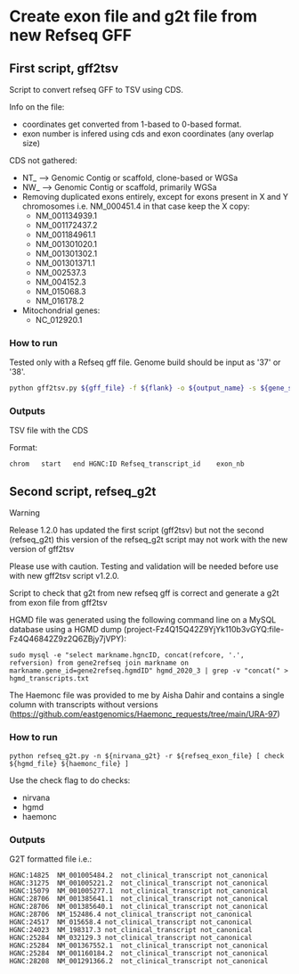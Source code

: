 # Create exon file and g2t file from new Refseq GFF

## First script, gff2tsv

Script to convert refseq GFF to TSV using CDS.

Info on the file:

- coordinates get converted from 1-based to 0-based format.
- exon number is infered using cds and exon coordinates (any overlap size)

CDS not gathered:

- NT_ --> Genomic Contig or scaffold, clone-based or WGSa
- NW_ --> Genomic Contig or scaffold, primarily WGSa
- Removing duplicated exons entirely, except for exons present in X and Y chromosomes i.e. NM_000451.4 in that case keep the X copy:
  - NM_001134939.1
  - NM_001172437.2
  - NM_001184961.1
  - NM_001301020.1
  - NM_001301302.1
  - NM_001301371.1
  - NM_002537.3
  - NM_004152.3
  - NM_015068.3
  - NM_016178.2
- Mitochondrial genes:
  - NC_012920.1

### How to run

Tested only with a Refseq gff file. Genome build should be input as '37' or '38'.

```bash
python gff2tsv.py ${gff_file} -f ${flank} -o ${output_name} -s ${gene_symbols_output_name} -b ${genome_build}
```

### Outputs

TSV file with the CDS

Format:

```tsv
chrom   start   end HGNC:ID Refseq_transcript_id    exon_nb
```

## Second script, refseq_g2t

> [!WARNING]
> Release 1.2.0 has updated the first script (gff2tsv) but not the second (refseq_g2t)
> this version of the refseq_g2t script may not work with the new version of gff2tsv
>
> Please use with caution. Testing and validation will be needed before use with new gff2tsv script v1.2.0.

Script to check that g2t from new refseq gff is correct and generate a g2t from exon file from gff2tsv

HGMD file was generated using the following command line on a MySQL database using a HGMD dump (project-Fz4Q15Q42Z9YjYk110b3vGYQ:file-Fz4Q46842Z9z2Q6ZBjy7jVPY):

```shell
sudo mysql -e "select markname.hgncID, concat(refcore, '.', refversion) from gene2refseq join markname on markname.gene_id=gene2refseq.hgmdID" hgmd_2020_3 | grep -v "concat(" > hgmd_transcripts.txt
```

The Haemonc file was provided to me by Aisha Dahir and contains a single column with transcripts without versions (https://github.com/eastgenomics/Haemonc_requests/tree/main/URA-97)

### How to run

```shell
python refseq_g2t.py -n ${nirvana_g2t} -r ${refseq_exon_file} [ check ${hgmd_file} ${haemonc_file} ]
```

Use the check flag to do checks:

- nirvana
- hgmd
- haemonc

### Outputs

G2T formatted file i.e.:

```tsv
HGNC:14825  NM_001005484.2  not_clinical_transcript not_canonical
HGNC:31275  NM_001005221.2  not_clinical_transcript not_canonical
HGNC:15079  NM_001005277.1  not_clinical_transcript not_canonical
HGNC:28706  NM_001385641.1  not_clinical_transcript not_canonical
HGNC:28706  NM_001385640.1  not_clinical_transcript not_canonical
HGNC:28706  NM_152486.4 not_clinical_transcript not_canonical
HGNC:24517  NM_015658.4 not_clinical_transcript not_canonical
HGNC:24023  NM_198317.3 not_clinical_transcript not_canonical
HGNC:25284  NM_032129.3 not_clinical_transcript not_canonical
HGNC:25284  NM_001367552.1  not_clinical_transcript not_canonical
HGNC:25284  NM_001160184.2  not_clinical_transcript not_canonical
HGNC:28208  NM_001291366.2  not_clinical_transcript not_canonical
```

